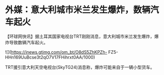 # 外媒：意大利城市米兰发生爆炸，数辆汽车起火

【环球网快讯】据土耳其国家电视台TRT刚刚消息，意大利城市米兰发生爆炸，爆炸导致数辆汽车起火。

![](https://inews.gtimg.com/om_bt/O8dS5ZhKPZh-
FZ5-HHn169UuBcse3t2qO7V17FHihrxt0AA/1000)

TRT援引意大利天空电视台(SkyTG24)消息称，爆炸可能来自于一辆小型货车。

